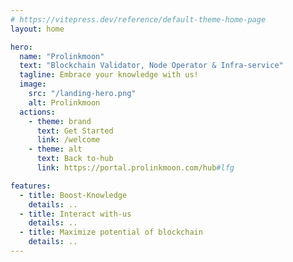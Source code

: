 ```yaml
---
# https://vitepress.dev/reference/default-theme-home-page
layout: home

hero:
  name: "Prolinkmoon"
  text: "Blockchain Validator, Node Operator & Infra-service"
  tagline: Embrace your knowledge with us!
  image:
    src: "/landing-hero.png"
    alt: Prolinkmoon
  actions:
    - theme: brand
      text: Get Started
      link: /welcome
    - theme: alt
      text: Back to-hub
      link: https://portal.prolinkmoon.com/hub#lfg

features:
  - title: Boost-Knowledge
    details: ..
  - title: Interact with-us
    details: ..
  - title: Maximize potential of blockchain
    details: ..
---
```

